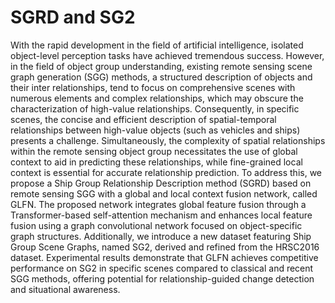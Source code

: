 # SGRD and SG2
With the rapid development in the field of artificial intelligence, isolated object-level perception tasks have achieved tremendous success. However, in the field of object group understanding, existing remote sensing scene graph generation (SGG) methods, a structured description of objects and their inter relationships, tend to focus on comprehensive scenes with numerous elements and complex relationships, which may obscure the characterization of high-value relationships. Consequently, in specific scenes, the concise and efficient description of spatial-temporal relationships between high-value objects (such as vehicles and ships) presents a challenge.
    Simultaneously, the complexity of spatial relationships within the remote sensing object group necessitates the use of global context to aid in predicting these relationships, while fine-grained local context is essential for accurate relationship prediction. To address this, we propose a Ship Group Relationship Description method (SGRD) based on remote sensing SGG with a global and local context fusion network, called GLFN. The proposed network integrates global feature fusion through a Transformer-based self-attention mechanism and enhances local feature fusion using a graph convolutional network focused on object-specific graph structures. Additionally, we introduce a new dataset featuring Ship Group Scene Graphs, named SG2, derived and refined from the HRSC2016 dataset. Experimental results demonstrate that GLFN achieves competitive performance on SG2 in specific scenes compared to classical and recent SGG methods, offering potential for relationship-guided change detection and situational awareness.
